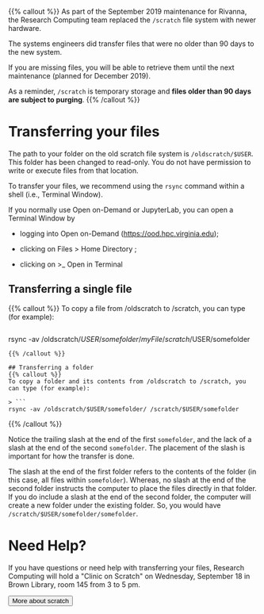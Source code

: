 {{% callout %}}
As part of the September 2019 maintenance for Rivanna, the Research Computing team replaced the `/scratch` file system with newer hardware.

The systems engineers did transfer files that were no older than 90 days to the new system.  

If you are missing files, you will be able to retrieve them until the next maintenance (planned for December 2019).

As a reminder, `/scratch` is temporary storage and <b>files older than 90 days are subject to purging</b>.
{{% /callout %}}

#  Transferring your files
The path to your folder on the old scratch file system is `/oldscratch/$USER`. This folder has been changed to read-only.  You do not have permission to write or execute files from that location.

To transfer your files, we recommend using the `rsync` command within a shell (i.e., Terminal Window).

If you normally use Open on-Demand or JupyterLab, you can open a Terminal Window by

- logging into Open on-Demand (https://ood.hpc.virginia.edu);

- clicking on Files > Home Directory ;

- clicking on >_ Open in Terminal


## Transferring a single file
{{% callout %}}
To copy a file from /oldscratch to /scratch, you can type (for example):

> ```
rsync -av /oldscratch/$USER/somefolder/myFile /scratch/$USER/somefolder
```
{{% /callout %}}

## Transferring a folder
{{% callout %}}
To copy a folder and its contents from /oldscratch to /scratch, you can type (for example):

> ```
rsync -av /oldscratch/$USER/somefolder/ /scratch/$USER/somefolder
```
{{% /callout %}}

Notice the trailing slash at the end of the first `somefolder`, and the lack of a slash at the end of the second `somefolder`.  The placement of the slash is important for how the transfer is done.

The slash at the end of the first folder refers to the contents of the folder (in this case, all files within `somefolder`).  Whereas, no slash at the end of the second folder instructs the computer to place the files directly in that folder. If you do include a slash at the end of the second folder, the computer will create a new folder under the existing folder. So, you would have `/scratch/$USER/somefolder/somefolder`.

# Need Help?
If you have questions or need help with transferring your files, Research Computing will hold a "Clinic on Scratch" on Wednesday, September 18 in Brown Library, room 145 from 3 to 5 pm.  


[<button class="btn btn-success">More about scratch</button>](/userinfo/storage/non-sensitive-data/#scratch)
